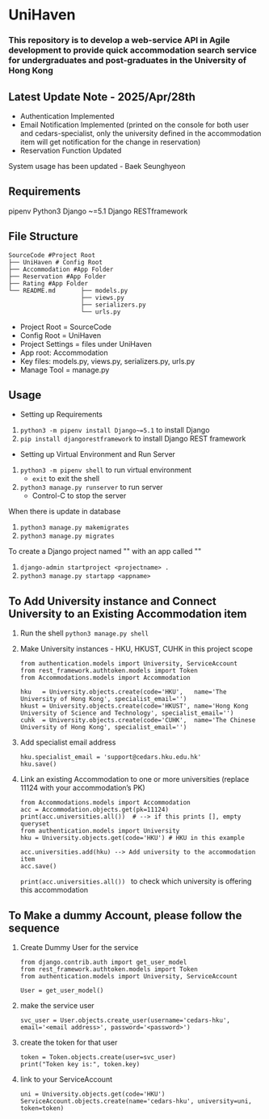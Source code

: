 # UniHaven

### This repository is to develop a web-service API in Agile development to provide quick accommodation search service for undergraduates and post-graduates in the University of Hong Kong

## Latest Update Note - 2025/Apr/28th

- Authentication Implemented
- Email Notification Implemented (printed on the console for both user and cedars-specialist, only the university defined in the accommodation item will get notification for the change in reservation)
- Reservation Function Updated

System usage has been updated - Baek Seunghyeon

## Requirements

pipenv
Python3
Django ~=5.1
Django RESTframework

## File Structure

    SourceCode #Project Root
    ├── UniHaven # Config Root
    ├── Accommodation #App Folder
    ├── Reservation #App Folder
    ├── Rating #App Folder
    └── README.md       ├── models.py
                        ├── views.py
                        ├── serializers.py
                        └── urls.py

- Project Root = SourceCode
- Config Root = UniHaven
- Project Settings = files under UniHaven
- App root: Accommodation
- Key files: models.py, views.py, serializers.py, urls.py
- Manage Tool = manage.py

## Usage

- Setting up Requirements

1. `python3 -m pipenv install Django~=5.1` to install Django
2. `pip install djangorestframework` to install Django REST framework

- Setting up Virtual Environment and Run Server

1. `python3 -m pipenv shell` to run virtual environment
   - `exit` to exit the shell
2. `python3 manage.py runserver` to run server
   - Control-C to stop the server

When there is update in database

1. `python3 manage.py makemigrates`
2. `python3 manage.py migrates`

To create a Django project named "<projectname>" with an app called "<appname>"

1. `django-admin startproject <projectname> . `
2. `python3 manage.py startapp <appname>`

## To Add University instance and Connect University to an Existing Accommodation item

1.  Run the shell `python3 manage.py shell`
2.  Make University instances - HKU, HKUST, CUHK in this project scope

        from authentication.models import University, ServiceAccount
        from rest_framework.authtoken.models import Token
        from Accommodations.models import Accommodation

        hku   = University.objects.create(code='HKU',   name='The University of Hong Kong', specialist_email='')
        hkust = University.objects.create(code='HKUST', name='Hong Kong University of Science and Technology', specialist_email='')
        cuhk  = University.objects.create(code='CUHK',  name='The Chinese University of Hong Kong', specialist_email='')

3.  Add specialist email address

        hku.specialist_email = 'support@cedars.hku.edu.hk'
        hku.save()

4.  Link an existing Accommodation to one or more universities (replace 11124 with your accommodation’s PK)

        from Accommodations.models import Accommodation
        acc = Accommodation.objects.get(pk=11124)
        print(acc.universities.all())  # --> if this prints [], empty queryset
        from authentication.models import University
        hku = University.objects.get(code='HKU') # HKU in this example

        acc.universities.add(hku) --> Add university to the accommodation item
        acc.save()

    `print(acc.universities.all()) ` to check which university is offering this accommodation

## To Make a dummy Account, please follow the sequence

1.  Create Dummy User for the service

        from django.contrib.auth import get_user_model
        from rest_framework.authtoken.models import Token
        from authentication.models import University, ServiceAccount

        User = get_user_model()

2.  make the service user

        svc_user = User.objects.create_user(username='cedars-hku', email='<email address>', password='<password>')

3.  create the token for that user

        token = Token.objects.create(user=svc_user)
        print("Token key is:", token.key)

4.  link to your ServiceAccount

        uni = University.objects.get(code='HKU')
        ServiceAccount.objects.create(name='cedars-hku', university=uni, token=token)
